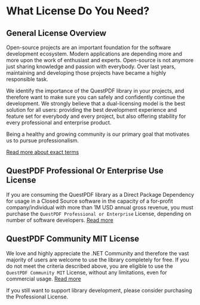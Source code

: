 # What License Do You Need?

## General License Overview

Open-source projects are an important foundation for the software development ecosystem. Modern applications are depending more and more upon the work of enthusiast and experts. Open-source is not anymore just sharing knowledge and passion with everybody. Over last years, maintaining and developing those projects have became a highly responsible task.

We identify the importance of the QuestPDF library in your projects, and therefore want to make sure you can safely and confidently continue the development. We strongly believe that a dual-licensing model is the best solution for all users: providing the best development experience and feature set for everybody and every project, but also offering stability for every professional and enterprise product.

Being a healthy and growing community is our primary goal that motivates us to pursue professionalism.

[Read more about exact terms](https://www.questpdf.com/license/)


## QuestPDF Professional Or Enterprise Use License

If you are consuming the QuestPDF library as a Direct Package Dependency for usage in a Closed Source software in the capacity of a for-profit company/individual with more than 1M USD annual gross revenue, you must purchase the `QuestPDF Professional or Enterprise` License, depending on number of software developers. [Read more](https://www.questpdf.com/license/professional-enterprise.html)


## QuestPDF Community MIT License

We love and highly appreciate the .NET Community and therefore the vast majority of users are welcome to use the library completely for free. If you do not meet the criteria described above, you are eligible to use the `QuestPDF Community MIT` License, without any limitations, even for commercial usage. [Read more](https://www.questpdf.com/license/community.html)

If you still want to support library development, please consider purchasing the Professional License.
